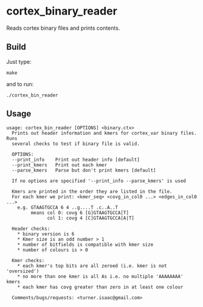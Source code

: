 cortex_binary_reader
====================
    
Reads cortex binary files and prints contents.  

Build
-----

Just type:

    make

and to run:

    ./cortex_bin_reader

Usage
-----

    usage: cortex_bin_reader [OPTIONS] <binary.ctx>
      Prints out header information and kmers for cortex_var binary files.  Runs
      several checks to test if binary file is valid. 

      OPTIONS:
      --print_info    Print out header info [default]
      --print_kmers   Print out each kmer
      --parse_kmers   Parse but don't print kmers [default]

      If no options are specified '--print_info --parse_kmers' is used

      Kmers are printed in the order they are listed in the file. 
      For each kmer we print: <kmer_seq> <covg_in_col0 ...> <edges_in_col0 ...>
        e.g. GTAAGTGCCA 6 4 ..g....T .c..A..T
             means col 0: covg 6 [G]GTAAGTGCCA[T]
                   col 1: covg 4 [C]GTAAGTGCCA[A|T]

      Header checks:
        * binary version is 6
        * Kmer size is an odd number > 1
        * number of bitfields is compatible with kmer size
        * number of colours is > 0

      Kmer checks:
        * each kmer's top bits are all zeroed (i.e. kmer is not 'oversized')
        * no more than one kmer is all As i.e. no multiple 'AAAAAAAA' kmers
        * each kmer has covg greater than zero in at least one colour

      Comments/bugs/requests: <turner.isaac@gmail.com>
